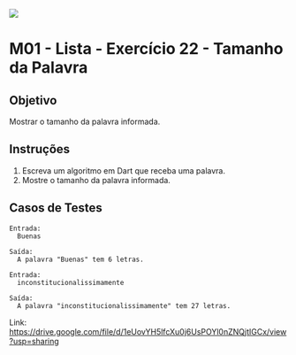 ﻿![](https://i.imgur.com/xG74tOh.png)

# M01 - Lista - Exercício 22 - Tamanho da Palavra

## Objetivo

Mostrar o tamanho da palavra informada.

## Instruções

1. Escreva um algoritmo em Dart que receba uma palavra.
2. Mostre o tamanho da palavra informada.

## Casos de Testes

```
Entrada:
  Buenas

Saída:
  A palavra "Buenas" tem 6 letras.
```

```
Entrada:
  inconstitucionalissimamente

Saída:
  A palavra "inconstitucionalissimamente" tem 27 letras.
```

Link: https://drive.google.com/file/d/1eUovYH5lfcXu0j6UsPOYl0nZNQjtIGCx/view?usp=sharing

